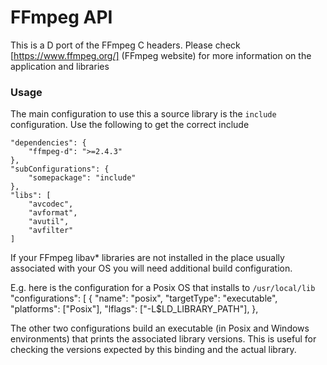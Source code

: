 ﻿# FFmpeg API 

This is a D port of the FFmpeg C headers. Please check [https://www.ffmpeg.org/] (FFmpeg website) for more information on the application and libraries 

### Usage

The main configuration to use this a source library is the `include` configuration. Use the following to get the correct include

    "dependencies": {
        "ffmpeg-d": ">=2.4.3"
    },
    "subConfigurations": {
        "somepackage": "include"
    },
    "libs": [
        "avcodec",
        "avformat",
        "avutil",
        "avfilter"
    ]

If your FFmpeg libav* libraries are not installed in the place usually associated with your OS you will need additional build configuration.

E.g. here is the configuration for a Posix OS that installs to `/usr/local/lib`
    "configurations": [
            {
                    "name": "posix",
                    "targetType": "executable",
                    "platforms": ["Posix"],
                    "lflags": ["-L$LD_LIBRARY_PATH"],
            },


The other two configurations build an executable (in Posix and Windows environments) that prints the associated library versions.
This is useful for checking the versions expected by this binding and the actual library.

